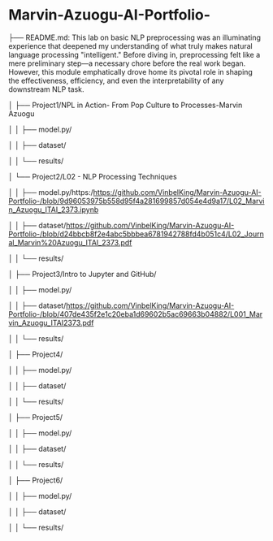 # Marvin-Azuogu-AI-Portfolio-

├── README.md: This lab on basic NLP preprocessing was an illuminating experience that deepened my understanding of what truly makes natural language processing "intelligent." Before diving in, preprocessing felt like a mere preliminary step—a necessary chore before the real work began. However, this module emphatically drove home its pivotal role in shaping the effectiveness, efficiency, and even the interpretability of any downstream NLP task. 

│   ├── Project1/NPL in Action- From Pop Culture to Processes-Marvin Azuogu

│   │   ├── model.py/

│   │   ├── dataset/

│   │   └── results/

│   └── Project2/L02 - NLP Processing Techniques

│   │   ├── model.py/https:/https://github.com/VinbelKing/Marvin-Azuogu-AI-Portfolio-/blob/9d96053975b558d95f4a281699857d054e4d9a17/L02_Marvin_Azuogu_ITAI_2373.ipynb

│   │   ├── dataset/https://github.com/VinbelKing/Marvin-Azuogu-AI-Portfolio-/blob/d24bbcb8f2e4abc5bbbea6781942788fd4b051c4/L02_Journal_Marvin%20Azuogu_ITAI_2373.pdf

│   │   └── results/


│   ├── Project3/Intro to Jupyter and GitHub/

│   │   ├── model.py/

│   │   ├── dataset/https://github.com/VinbelKing/Marvin-Azuogu-AI-Portfolio-/blob/407de435f2e1c20eba1d69602b5ac69663b04882/L001_Marvin_Azuogu_ITAI2373.pdf

│   │   └── results/

│   ├── Project4/

│   │   ├── model.py/

│   │   ├── dataset/

│   │   └── results/

│   ├── Project5/

│   │   ├── model.py/

│   │   ├── dataset/

│   │   └── results/

│   ├── Project6/

│   │   ├── model.py/

│   │   ├── dataset/

│   │   └── results/



